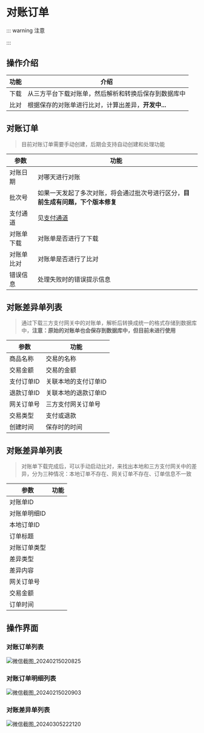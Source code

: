 # 对账订单
::: warning 注意

:::

## 操作介绍
| 功能 | 介绍                            |
|----|-------------------------------|
| 下载 | 从三方平台下载对账单，然后解析和转换后保存到数据库中    |
| 比对 | 根据保存的对账单进行比对，计算出差异，**开发中...** |

## 对账订单
> 目前对账订单需要手动创建，后期会支持自动创建和处理功能

| 参数    | 功能                                                                 |
|-------|--------------------------------------------------------------------|
| 对账日期  | 对哪天进行对账                                                            |
| 批次号   | 如果一天发起了多次对账，将会通过批次号进行区分，**目前生成有问题，下个版本修复**                         |
| 支付通道  | 见[支付通道](/single/guides/other/常量和状态表.md#支付通道-paychannelenum) |
| 对账单下载 | 对账单是否进行了下载                                                         |
| 对账单比对 | 对账单是否进行了比对                                                         |
| 错误信息  | 处理失败时的错误提示信息                                                       |

## 对账差异单列表
> 通过下载三方支付网关中的对账单，解析后转换成统一的格式存储到数据库中，**注意：原始的对账单也会保存到数据库中，但目前未进行使用**

| 参数     | 功能          |
|--------|-------------|
| 商品名称   | 交易的名称       |
| 交易金额   | 交易的金额       |
| 支付订单ID | 关联本地的支付订单ID |
| 退款订单ID | 关联本地的退款订单ID |
| 网关订单号  | 三方支付网关订单号   |
| 交易类型   | 支付或退款       |
| 创建时间   | 保存时的时间      |

## 对账差异单列表
> 对账单下载完成后，可以手动启动比对，来找出本地和三方支付网关中的差异，分为三种情况：本地订单不存在、网关订单不存在、订单信息不一致

| 参数      | 功能 |
|---------|----|
| 对账单ID   |    |
| 对账单明细ID |    |
| 本地订单ID  |    |
| 订单标题    |    |
| 对账订单类型  |    |
| 差异类型    |    |
| 差异内容    |    |
| 网关订单号   |    |
| 交易金额    |    |
| 订单时间    |    |

## 操作界面
### 对账订单列表
![微信截图_20240215020825](https://jsd.cdn.zzko.cn/gh/xxm1995/picx-images-hosting@master/daxpay/微信截图_20240215020825.5d8lhxxcpq40.webp)
### 对账订单明细列表
![微信截图_20240215020903](https://jsd.cdn.zzko.cn/gh/xxm1995/picx-images-hosting@master/daxpay/微信截图_20240215020903.120rjd0gi6dc.webp)
### 对账差异单列表
![微信截图_20240305222120](https://jsd.cdn.zzko.cn/gh/xxm1995/picx-images-hosting@master/daxpay/微信截图_20240305222120.pf2yh7z8l.webp)
